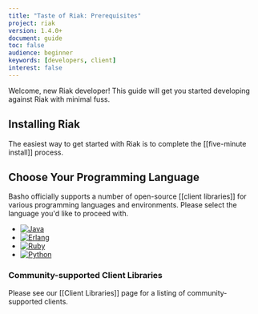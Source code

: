 ```yaml
---
title: "Taste of Riak: Prerequisites"
project: riak
version: 1.4.0+
document: guide
toc: false
audience: beginner
keywords: [developers, client]
interest: false
---
```


Welcome, new Riak developer! This guide will get you started developing
against Riak with minimal fuss.

## Installing Riak

The easiest way to get started with Riak is to complete the
[[five-minute install]] process.

## Choose Your Programming Language

Basho officially supports a number of open-source [[client libraries]]
for various programming languages and environments. Please select the
language you'd like to proceed with.

<ul class="planguages">
<li><a href="/dev/taste-of-riak/java/"><img src="/images/plangs/java.jpg" alt="Java"></a></li>
<li><a href="/dev/taste-of-riak/erlang/"><img src="/images/plangs/erlang.jpg" alt="Erlang"></a></li>
<li><a href="/dev/taste-of-riak/ruby/"><img src="/images/plangs/ruby.jpg" alt="Ruby"></a></li>
<!-- <li><a href="/dev/taste-of-riak/php/"><img src="/images/plangs/php.png" alt="PHP"></a></li> -->
<li><a href="/dev/taste-of-riak/python/"><img src="/images/plangs/python.png" alt="Python"></a></li>
<!-- <li><a href="/dev/taste-of-riak/c/"><img src="/images/plangs/The_C_Programming_Language_logo.png" width="180" height="120" alt="C"></a></li> -->
</ul>

### Community-supported Client Libraries

Please see our [[Client Libraries]] page for a listing of
community-supported clients.
